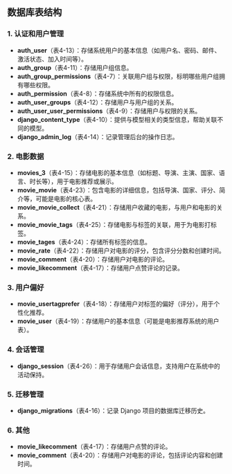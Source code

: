 ## 数据库表结构

### 1. **认证和用户管理**

- **auth_user**（表4-13）：存储系统用户的基本信息（如用户名、密码、邮件、激活状态、加入时间等）。
- **auth_group**（表4-11）：存储用户组信息。
- **auth_group_permissions**（表4-7）：关联用户组与权限，标明哪些用户组拥有哪些权限。
- **auth_permission**（表4-8）：存储系统中所有的权限信息。
- **auth_user_groups**（表4-12）：存储用户与用户组的关系。
- **auth_user_user_permissions**（表4-9）：存储用户与权限的关系。
- **django_content_type**（表4-10）：提供与模型相关的类型信息，帮助关联不同的模型。
- **django_admin_log**（表4-14）：记录管理后台的操作日志。

### 2. **电影数据**

- **movies_3**（表4-15）：存储电影的基本信息（如标题、导演、主演、国家、语言、时长等），用于电影推荐或展示。
- **movie_movie**（表4-23）：包含电影的详细信息，包括导演、国家、评分、简介等，可能是电影的核心表。
- **movie_movie_collect**（表4-21）：存储用户收藏的电影，与用户和电影的关系。
- **movie_movie_tags**（表4-25）：存储电影与标签的关联，用于为电影打标签。
- **movie_tages**（表4-24）：存储所有标签的信息。
- **movie_rate**（表4-22）：存储用户对电影的评分，包含评分分数和创建时间。
- **movie_comment**（表4-20）：存储用户对电影的评论。
- **movie_likecomment**（表4-17）：存储用户点赞评论的记录。

### 3. **用户偏好**

- **movie_usertagprefer**（表4-18）：存储用户对标签的偏好（评分），用于个性化推荐。
- **movie_user**（表4-19）：存储用户的基本信息（可能是电影推荐系统的用户表）。

### 4. **会话管理**

- **django_session**（表4-26）：用于存储用户会话信息，支持用户在系统中的活动保持。

### 5. **迁移管理**

- **django_migrations**（表4-16）：记录 Django 项目的数据库迁移历史。

### 6. **其他**

- **movie_likecomment**（表4-17）：存储用户点赞的评论。
- **movie_comment**（表4-20）：存储用户对电影的评论，包括评论内容和创建时间。